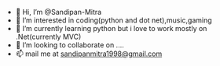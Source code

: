 - 👋 Hi, I’m @Sandipan-Mitra
- 👀 I’m interested in coding(python and dot net),music,gaming
- 🌱 I’m currently learning python but i love to work mostly on .Net(currently MVC)
- 💞️ I’m looking to collaborate on ....
- 📫 mail me at sandipanmitra1998@gmail.com

<!---
Sandipan-Mitra/Sandipan-Mitra is a ✨ special ✨ repository because its `README.md` (this file) appears on your GitHub profile.
You can click the Preview link to take a look at your changes.
--->
